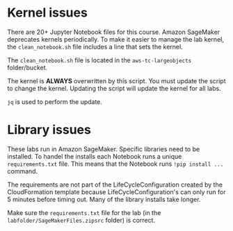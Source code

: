 # Kernel issues

There are 20+ Jupyter Notebook files for this course. Amazon SageMaker
deprecates kernels periodically. To make it easier to manage the lab kernel, 
the `clean_notebook.sh` file includes a line that sets the kernel.

The `clean_notebook.sh` file is located in the `aws-tc-largeobjects` folder/bucket.

The kernel is __ALWAYS__ overwritten by this script. You must update the script
to change the kernel. Updating the script will update the kernel for all labs.

`jq` is used to perform the update.

# Library issues
These labs run in Amazon SageMaker. Specific libraries need to be installed. 
To handel the installs each Notebook runs a unique `requirements.txt` file.
This means that the Notebook runs `!pip install ...` command.

The requirements are not part of the LifeCycleConfiguration created by
the CloudFormation template because LifeCycleConfiguration's can only run for
5 minutes before timing out. Many of the library installs take longer.

Make sure the `requirements.txt` file for the lab (in the `labfolder/SageMakerFiles.zipsrc` 
folder) is correct.

